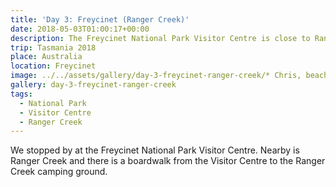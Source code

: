 ```yaml
---
title: 'Day 3: Freycinet (Ranger Creek)'
date: 2018-05-03T01:00:17+00:00
description: The Freycinet National Park Visitor Centre is close to Ranger Creek.
trip: Tasmania 2018
place: Australia
location: Freycinet
image: ../../assets/gallery/day-3-freycinet-ranger-creek/* Chris, beach.jpeg
gallery: day-3-freycinet-ranger-creek
tags:
  - National Park
  - Visitor Centre
  - Ranger Creek
---
```

We stopped by at the Freycinet National Park Visitor Centre. Nearby is Ranger Creek and there is a boardwalk from the Visitor Centre to the Ranger Creek camping ground.
